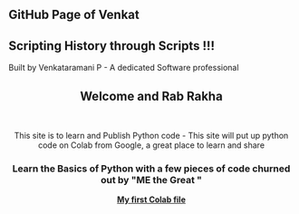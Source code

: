 
  ## GitHub Page of Venkat 
  ## Scripting History through Scripts  !!!
  
  Built by Venkataramani P - A dedicated Software professional
  
  <header>
  <h2> <b>Welcome  and  Rab Rakha </b></h2>

 
  
 <br>
 
This site is to learn and Publish Python code - This site will put up python code on Colab from Google, a great place to learn and share 

<h3>
  
Learn the Basics of Python with a few pieces of code churned out by "ME the Great " 
  
</h3>
  
  <a href = "https://github.com/Venkat-100/Venkat-100.github.io/blob/main/Summertrg_Venkat.ipynb"> <b>My first Colab file </b></a> 
 
  
